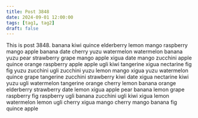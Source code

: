 ```yaml
---
title: Post 3848
date: 2024-09-01 12:00:00
tags: [tag1, tag2]
draft: false
---
```

This is post 3848.
banana
kiwi
quince
elderberry
lemon
mango
raspberry
mango
apple
banana
date
cherry
yuzu
watermelon
watermelon
banana
yuzu
pear
strawberry
grape
mango
apple
xigua
date
mango
zucchini
apple
quince
orange
raspberry
apple
apple
ugli
kiwi
tangerine
xigua
nectarine
fig
fig
yuzu
zucchini
ugli
zucchini
yuzu
lemon
mango
xigua
yuzu
watermelon
quince
grape
tangerine
zucchini
strawberry
kiwi
date
xigua
nectarine
kiwi
yuzu
ugli
watermelon
tangerine
orange
cherry
lemon
banana
orange
elderberry
strawberry
date
lemon
xigua
apple
pear
banana
lemon
grape
raspberry
fig
raspberry
ugli
banana
zucchini
ugli
kiwi
xigua
lemon
watermelon
lemon
ugli
cherry
xigua
mango
cherry
mango
banana
fig
quince
apple
